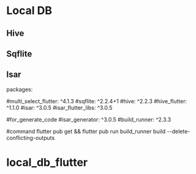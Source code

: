 # Local DB


## Hive
## Sqflite
## Isar

packages:


#multi_select_flutter: ^4.1.3
#sqflite: ^2.2.4+1
#hive: ^2.2.3
#hive_flutter: ^1.1.0
#isar: ^3.0.5
#isar_flutter_libs: ^3.0.5


#for_generate_code
#isar_generator: ^3.0.5
#build_runner: ^2.3.3

#command
flutter pub get && flutter pub run build_runner build --delete-conflicting-outputs
# local_db_flutter




